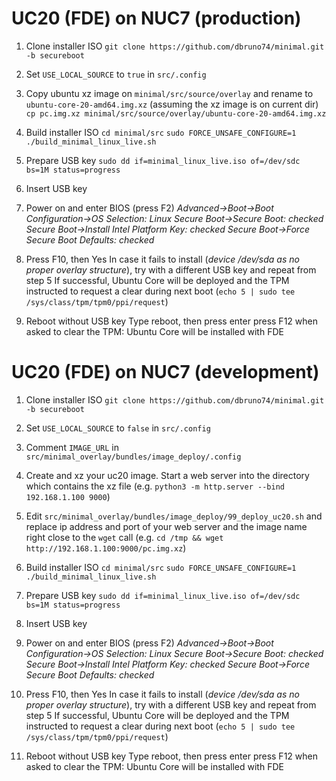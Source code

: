 # UC20 (FDE) on NUC7 (production)
1. Clone installer ISO 
``git clone https://github.com/dbruno74/minimal.git -b secureboot``

2. Set ``USE_LOCAL_SOURCE`` to ``true`` in ``src/.config``

3. Copy ubuntu xz image on ``minimal/src/source/overlay`` and rename to ``ubuntu-core-20-amd64.img.xz`` (assuming the xz image is on current dir)
``cp pc.img.xz minimal/src/source/overlay/ubuntu-core-20-amd64.img.xz``
	
4. Build installer ISO
``cd minimal/src``
``sudo FORCE_UNSAFE_CONFIGURE=1 ./build_minimal_linux_live.sh``

5. Prepare USB key
``sudo dd if=minimal_linux_live.iso of=/dev/sdc bs=1M status=progress``

6. Insert USB key

7. Power on and enter BIOS (press F2)
*Advanced->Boot->Boot Configuration->OS Selection: Linux*
*Secure Boot->Secure Boot: checked*
*Secure Boot->Install Intel Platform Key: checked*
*Secure Boot->Force Secure Boot Defaults: checked*

8. Press F10, then Yes
In case it fails to install (*device /dev/sda as no proper overlay structure*), try with a different USB key and repeat from step 5 
If successful, Ubuntu Core will be deployed and the TPM instructed to request a clear during next boot (``echo 5 | sudo tee /sys/class/tpm/tpm0/ppi/request``)


9. Reboot without USB key
Type reboot, then press enter
press F12 when asked to clear the TPM: Ubuntu Core will be installed with FDE

# UC20 (FDE) on NUC7 (development)
1. Clone installer ISO 
``git clone https://github.com/dbruno74/minimal.git -b secureboot``

2. Set ``USE_LOCAL_SOURCE`` to ``false`` in ``src/.config``

3. Comment ``IMAGE_URL`` in ``src/minimal_overlay/bundles/image_deploy/.config``

4. Create and xz your uc20 image. Start a web server into the directory which contains the xz file (e.g. ``python3 -m http.server --bind 192.168.1.100 9000``)

5. Edit ``src/minimal_overlay/bundles/image_deploy/99_deploy_uc20.sh`` and replace ip address and port of your web server and the image name right close to the ``wget`` call (e.g. ``cd /tmp && wget http://192.168.1.100:9000/pc.img.xz``)

6. Build installer ISO
``cd minimal/src``
``sudo FORCE_UNSAFE_CONFIGURE=1 ./build_minimal_linux_live.sh``

7. Prepare USB key
``sudo dd if=minimal_linux_live.iso of=/dev/sdc bs=1M status=progress``

8. Insert USB key

9. Power on and enter BIOS (press F2)
*Advanced->Boot->Boot Configuration->OS Selection: Linux*
*Secure Boot->Secure Boot: checked*
*Secure Boot->Install Intel Platform Key: checked*
*Secure Boot->Force Secure Boot Defaults: checked*

10. Press F10, then Yes
In case it fails to install (*device /dev/sda as no proper overlay structure*), try with a different USB key and repeat from step 5 
If successful, Ubuntu Core will be deployed and the TPM instructed to request a clear during next boot (``echo 5 | sudo tee /sys/class/tpm/tpm0/ppi/request``)

11. Reboot without USB key
Type reboot, then press enter
press F12 when asked to clear the TPM: Ubuntu Core will be installed with FDE
